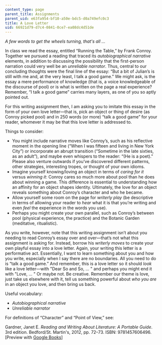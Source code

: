 ```yaml
---
content_type: page
parent_title: Assignments
parent_uid: e63fa954-bf10-a50e-bdc5-d0a749efc0c3
title: A Love Letter
uid: 66921d79-d7c4-0841-0ce7-ea08dc4d51de
---
```


_A few words to get the wheels turning, that's all ..._

In class we read the essay, entitled “Running the Table,” by Frank Conroy. Together we pursued a reading that traced its _autobiographical narrative_ elements, in addition to discussing the possibility that the first-person narration could very well be an _unreliable narrator_. Thus, central to our concluding thoughts were the final line of the essay: “But a bit of Julian’s is still with me and, at the very least, I talk a good game.” We might ask, is the essay a mere performance of knowledge (that is, a voice knowledgeable of the discourse of pool) or is what is written on the page a real experience? Remember, “I talk a good game” carries many layers, as one of you so aptly pointed out.

For this writing assignment then, I am asking you to imitate this essay in the form of your own love letter—that is, pick an object or thing of desire (as Conroy picked pool) and in 250 words (or more) “talk a good game” for your reader, whomever it may be that this love letter is addressed to.

Things to consider:

*   You might include narrative moves like Conroy’s, such as his reflective moment in the opening line (“When I was fifteen and living in New York City”) or incorporate an abrupt transition (“Sometime in the late sixties, as an adult”), and maybe even whispers to the reader: “(He is a poet).” Please also venture outwards if you’ve discovered different patterns, other strategies, interesting tropes, or thought of your own idioms.
*   Imagine yourself knowing/loving an object in terms of _caring for it_ versus _winning it_: Conroy cares so much more about pool than he does about winning a game. This difference is essential to understanding how an affinity for an object shapes identity. Ultimately, the love for an object reveals something about Conroy’s character and who he became.
*   Allow yourself some room on the page for _writerly play_ (be descriptive in terms of allowing your reader to _hear_ what it is that you’re writing and even _feel_ the experience in the words you use).
*   Perhaps you might create your own parallel, such as Conroy’s between pool (physical experience, the practice) and the Botanic Garden (meditative, ritualistic).

As you write, however, note that this writing assignment isn’t about you needing to read Conroy’s essay over and over—that’s not what this assignment is asking for. Instead, borrow his _writerly moves_ to create your own playful essay into a love letter. Again, your writing this letter is a performative act. Essentially, I want to learn something about you and how you write, especially when I say there are no boundaries. All you need to do is “talk a good game.” And remember, this is a love letter so it should _look_ like a love letter—with "Dear So and So, ... " and perhaps you might end it with "Love, ... " Or maybe not. Be creative. Remember our theme is love, just take us elsewhere with it, tell us something powerful about _who you are_ in an object you love, and then bring us back.

Useful vocabulary:

*   _Autobiographical narrative_
*   _Unreliable narrator_

For definitions of “Character” and “Point of View,” see:

Gardner, Janet E. _Reading and Writing About Literature: A Portable Guide_. 3rd edition. Bedford/St. Martin's, 2012, pp. 72–73. ISBN: 9781457606496. \[Preview with [Google Books](https://books.google.com/books?id=s97fQH3EdloC&lpg=PP1&dq=gardner%20reading%20and%20writing%20about%20literature&pg=PP1#v=onepage&q&f=false)\]